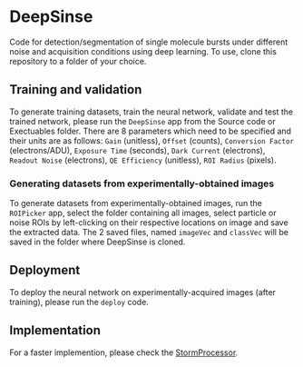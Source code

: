 # DeepSinse
Code for detection/segmentation of single molecule bursts under different noise and acquisition conditions using deep learning. To use, clone this repository to a folder of your choice.
## Training and validation
To generate training datasets, train the neural network, validate and test the trained network, please run the `DeepSinse` app from the Source code or Exectuables folder. There are 8 parameters which need to be specified and their units are as follows: `Gain` (unitless), `Offset` (counts), `Conversion Factor` (electrons/ADU), `Exposure Time` (seconds), `Dark Current` (electrons), `Readout Noise` (electrons), `QE Efficiency` (unitless), `ROI Radius` (pixels).  
### Generating datasets from experimentally-obtained images
To generate datasets from experimentally-obtained images, run the `ROIPicker` app, select the folder containing all images, select particle or noise ROIs by left-clicking on their respective locations on image and save the extracted data. The 2 saved files, named `imageVec` and `classVec` will be saved in the folder where DeepSinse is cloned.  
## Deployment
To deploy the neural network on experimentally-acquired images (after training), please run the `deploy` code.
## Implementation
For a faster implemention, please check the [StormProcessor](https://github.com/jdanial/DeepSinse/StormProcessor).
